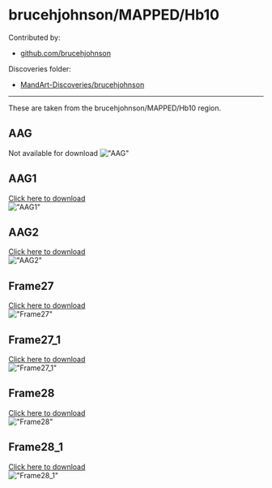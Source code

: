 # brucehjohnson/MAPPED/Hb10

Contributed by:

- [github.com/brucehjohnson](https://github.com/brucehjohnson)

Discoveries folder:

- [MandArt-Discoveries/brucehjohnson](https://github.com/denisecase/MandArt-Discoveries/tree/main/brucehjohnson)

-----

These are taken from the brucehjohnson/MAPPED/Hb10 region. 


## AAG

Not available for download
!["AAG"](AAG.png)


## AAG1

<a href="AAG1.mandart" download="AAG1.mandart">Click here to download</a><br>
!["AAG1"](AAG1.png)


## AAG2

<a href="AAG2.mandart" download="AAG2.mandart">Click here to download</a><br>
!["AAG2"](AAG2.png)


## Frame27

<a href="Frame27.mandart" download="Frame27.mandart">Click here to download</a><br>
!["Frame27"](Frame27.png)


## Frame27_1

<a href="Frame27_1.mandart" download="Frame27_1.mandart">Click here to download</a><br>
!["Frame27_1"](Frame27_1.png)


## Frame28

<a href="Frame28.mandart" download="Frame28.mandart">Click here to download</a><br>
!["Frame28"](Frame28.png)


## Frame28_1

<a href="Frame28_1.mandart" download="Frame28_1.mandart">Click here to download</a><br>
!["Frame28_1"](Frame28_1.png)

